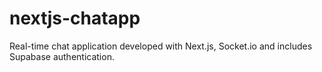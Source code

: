 # nextjs-chatapp
Real-time chat application developed with Next.js, Socket.io and includes Supabase authentication.
